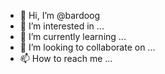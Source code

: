 - 👋 Hi, I’m @bardoog
- 👀 I’m interested in ...
- 🌱 I’m currently learning ...
- 💞️ I’m looking to collaborate on ...
- 📫 How to reach me ...

<!---
bardoog/bardoog is a ✨ special ✨ repository because its `README.md` (this file) appears on your GitHub profile.
You can click the Preview link to take a look at your changes.
--->
